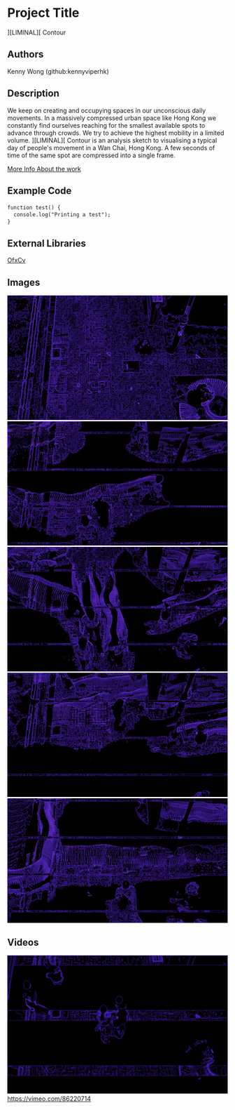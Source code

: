 # Project Title
][LIMINAL][ Contour

## Authors
Kenny Wong (github:kennyviperhk)

## Description
We keep on creating and occupying spaces in our unconscious daily movements. In a massively compressed urban space like Hong Kong we constantly find ourselves reaching for the smallest available spots to advance through crowds. We try to achieve the highest mobility in a limited volume.
][LIMINAL][ Contour is an analysis sketch to visualising a typical day of people's movement in a Wan Chai, Hong Kong. A few seconds of time of the same spot are compressed into a single frame.

[More Info About the work](http://kennywong.co/2013/liminal-contour/ "More Info About the work")

## Example Code

```
function test() {
  console.log("Printing a test");
}
```
## External Libraries
[OfxCv](https://github.com/kylemcdonald/ofxCv "OfxCv")

## Images
![Example Image](/project_images/LIMINALContour.jpg?raw=true "][LIMINAL][ Contour")
![Example Image](/project_images/LIMINALContour3.68s.jpg?raw=true "][LIMINAL][ Contour")
![Example Image](/project_images/LIMINALContour5.24sec.jpg?raw=true "][LIMINAL][ Contour")
![Example Image](/project_images/LIMINALContour6.0sec.jpg?raw=true "][LIMINAL][ Contour")
![Example Image](/project_images/LIMINALContour7.2sec.jpg?raw=true "][LIMINAL][ Contour")

## Videos
[![ScreenShot](/project_images/cover.jpg?raw=true)](https://vimeo.com/86220714)
https://vimeo.com/86220714
